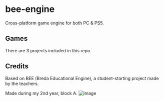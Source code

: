# bee-engine
Cross-platform game engine for both PC &amp; PS5.

## Games
There are 3 projects included in this repo.

## Credits
Based on BEE (Breda Educational Engine), a student-starting project made by the teachers.

Made during my 2nd year, block A.
![image](https://github.com/user-attachments/assets/05110072-0469-413a-afbb-735658796d13)
